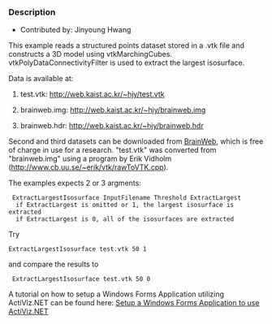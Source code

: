 ### Description

* Contributed by: Jinyoung Hwang

This example reads a structured points dataset stored in a .vtk file and constructs a 3D model using vtkMarchingCubes.
vtkPolyDataConnectivityFilter is used to extract the largest isosurface.

Data is available at:

1. test.vtk: http://web.kaist.ac.kr/~hjy/test.vtk

2. brainweb.img: http://web.kaist.ac.kr/~hjy/brainweb.img

3. brainweb.hdr: http://web.kaist.ac.kr/~hjy/brainweb.hdr

Second and third datasets can be downloaded from [BrainWeb](http://www.bic.mni.mcgill.ca/brainweb/), which is free of charge in use for a research.
"test.vtk" was converted from "brainweb.img" using a program by Erik Vidholm (http://www.cb.uu.se/~erik/vtk/rawToVTK.cpp).

The examples expects 2 or 3 argments:

```
 ExtractLargestIsosurface InputFilename Threshold ExtractLargest
  if ExtractLargest is omitted or 1, the largest isosurface is extracted
  if ExtractLargest is 0, all of the isosurfaces are extracted
```

Try

```
ExtractLargestIsosurface test.vtk 50 1
```

and compare the results to

```
 ExtractLargestIsosurface test.vtk 50 0
```

A tutorial on how to setup a Windows Forms Application utilizing ActiViz.NET can be found here: [Setup a Windows Forms Application to use ActiViz.NET](http://www.vtk.org/Wiki/VTK/CSharp/ActiViz.NET)
